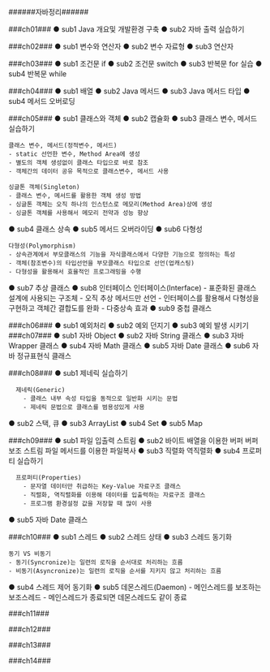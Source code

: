 ######자바정리######

###ch01###
  ● sub1
    Java 개요및 개발환경 구축
  ● sub2
    자바 출력 실습하기
    
###ch02###
  ● sub1
    변수와 연산자
  ● sub2
    변수 자료형
  ● sub3
    연산자
    
###ch03###
  ● sub1
    조건문 if
  ● sub2
    조건문 switch
  ● sub3
    반복문 for 실습
  ● sub4
    반복문 while

###ch04###
  ● sub1
    배열
  ● sub2
    Java 메서드
  ● sub3
    Java 메서드 타입
  ● sub4
    메서드 오버로딩
    
###ch05###
  ● sub1
    클래스와 객체
  ● sub2
    캡슐화
  ● sub3
    클래스 변수, 메서드 실습하기
	
  	클래스 변수, 메서드(정적변수, 메서드)
  	- static 선언한 변수, Method Area에 생성
  	- 별도의 객체 생성없이 클래스 타입으로 바로 참조
  	- 객체간의 데이터 공유 목적으로 클래스변수, 메서드 사용
  	
  	싱글톤 객체(Singleton)
  	- 클래스 변수, 메서드를 활용한 객체 생성 방법
  	- 싱글톤 객체는 오직 하나의 인스턴스로 메모리(Method Area)상에 생성
  	- 싱글톤 객체를 사용해서 메모리 전약과 성능 향상
   
  ● sub4
    클래스 상속
  ● sub5
    메서드 오버라이딩
  ● sub6
    다형성
    
    다형성(Polymorphism)
  	- 상속관계에서 부모클래스의 기능을 자식클래스에서 다양한 기능으로 정의하는 특성
  	- 객체(참조변수)의 타입선언을 부모클래스 타입으로 선언(업캐스팅)
  	- 다형성을 활용해서 효율적인 프로그래밍을 수행
  ● sub7
    추상 클래스
  ● sub8
    인터페이스
    인터페이스(Interface)
		- 표준화된 클래스 설계에 사용되는 구조체
		- 오직 추상 메서드만 선언
		- 인터페이스를 활용해서 다형성을 구현하고 객체간 결합도를 완화
		- 다중상속 효과
  ● sub9
    중첩 클래스

###ch06###
  ● sub1
    예외처리
  ● sub2
    예외 던지기
  ● sub3
    예외 발생 시키기
###ch07###
  ● sub1
    자바 Object
  ● sub2
    자바 String 클래스
  ● sub3
    자바 Wrapper 클래스
  ● sub4
    자바 Math 클래스
  ● sub5
    자바 Date 클래스
  ● sub6
    자바 정규표현식 클래스
    
###ch08###
  ● sub1
    제네릭 실습하기
	
	  제네릭(Generic)
		- 클래스 내부 속성 타입을 동적으로 일반화 시키는 문법
		- 제네릭 문법으로 클래스를 범용성있게 사용

  ● sub2
    스택, 큐
  ● sub3
    ArrayList
  ● sub4
    Set
  ● sub5
    Map
    
###ch09###
  ● sub1
    파일 입출력 스트림
  ● sub2
    바이트 배열을 이용한 버퍼
    버퍼 보조 스트림
    파일 메서드를 이용한 파일복사
  ● sub3
    직렬화
    역직렬화
  ● sub4
    프로퍼티 실습하기
	
	  프로퍼티(Properties)
	 	- 문자열 데이터만 취급하는 Key-Value 자료구조 클래스
	 	- 직렬화, 역직렬화를 이용해 데이터를 입출력하는 자료구조 클래스
	 	- 프로그램 환경설정 값을 저장할 때 많이 사용
  ● sub5
    자바 Date 클래스
    
###ch10###
  ● sub1
    스레드
  ● sub2
    스레드 상태
  ● sub3
    스레드 동기화
	
  	동기 VS 비동기
  	- 동기(Syncronize)는 일련의 로직을 순서대로 처리하는 흐름
  	- 비동기(Asyncronize)는 일련의 로직을 순서를 지키지 않고 처리하는 흐름
  ● sub4
    스레드 제어 동기화
  ● sub5
    데몬스레드(Daemon)
	- 메인스레드를 보조하는 보조스레드
	- 메인스레드가 종료되면 데몬스레드도 같이 종료
 
###ch11###

###ch12###

###ch13###

###ch14###
